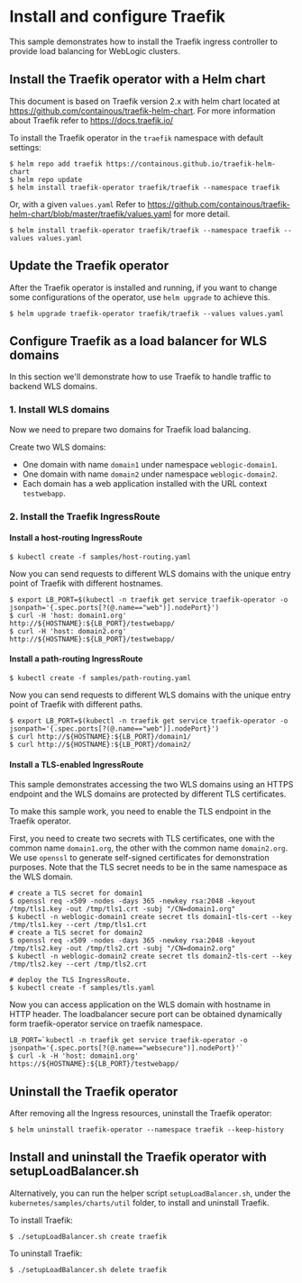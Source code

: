 # Install and configure Traefik

This sample demonstrates how to install the Traefik ingress controller to provide 
load balancing for WebLogic clusters.

## Install the Traefik operator with a Helm chart
This document is based on Traefik version 2.x with helm chart located at https://github.com/containous/traefik-helm-chart.
For more information about Traefik refer to https://docs.traefik.io/

To install the Traefik operator in the `traefik` namespace with default settings:
```
$ helm repo add traefik https://containous.github.io/traefik-helm-chart
$ helm repo update
$ helm install traefik-operator traefik/traefik --namespace traefik
```
Or, with a given `values.yaml` Refer to https://github.com/containous/traefik-helm-chart/blob/master/traefik/values.yaml for more detail.
```
$ helm install traefik-operator traefik/traefik --namespace traefik --values values.yaml
```

## Update the Traefik operator
After the Traefik operator is installed and running, if you want to change some configurations of the operator, use `helm upgrade` to achieve this.
```
$ helm upgrade traefik-operator traefik/traefik --values values.yaml 
```

## Configure Traefik as a load balancer for WLS domains
In this section we'll demonstrate how to use Traefik to handle traffic to backend WLS domains.

### 1. Install WLS domains
Now we need to prepare two domains for Traefik load balancing.

Create two WLS domains:
- One domain with name `domain1` under namespace `weblogic-domain1`.
- One domain with name `domain2` under namespace `weblogic-domain2`.
- Each domain has a web application installed with the URL context `testwebapp`.

### 2. Install the Traefik IngressRoute
#### Install a host-routing IngressRoute
```
$ kubectl create -f samples/host-routing.yaml
```
Now you can send requests to different WLS domains with the unique entry point of Traefik with different hostnames.
```
$ export LB_PORT=$(kubectl -n traefik get service traefik-operator -o jsonpath='{.spec.ports[?(@.name=="web")].nodePort}')
$ curl -H 'host: domain1.org' http://${HOSTNAME}:${LB_PORT}/testwebapp/
$ curl -H 'host: domain2.org' http://${HOSTNAME}:${LB_PORT}/testwebapp/
```
#### Install a path-routing IngressRoute
```
$ kubectl create -f samples/path-routing.yaml
```
Now you can send requests to different WLS domains with the unique entry point of Traefik with different paths.
```
$ export LB_PORT=$(kubectl -n traefik get service traefik-operator -o jsonpath='{.spec.ports[?(@.name=="web")].nodePort}')
$ curl http://${HOSTNAME}:${LB_PORT}/domain1/
$ curl http://${HOSTNAME}:${LB_PORT}/domain2/
```
#### Install a TLS-enabled IngressRoute
This sample demonstrates accessing the two WLS domains using an HTTPS endpoint and the WLS domains are protected by different TLS certificates.

To make this sample work, you need to enable the TLS endpoint in the Traefik operator.

First, you need to create two secrets with TLS certificates, one with the common name `domain1.org`, the other with the common name `domain2.org`. We use `openssl` to generate self-signed certificates for demonstration purposes. Note that the TLS secret needs to be in the same namespace as the WLS domain.
```
# create a TLS secret for domain1
$ openssl req -x509 -nodes -days 365 -newkey rsa:2048 -keyout /tmp/tls1.key -out /tmp/tls1.crt -subj "/CN=domain1.org"
$ kubectl -n weblogic-domain1 create secret tls domain1-tls-cert --key /tmp/tls1.key --cert /tmp/tls1.crt
# create a TLS secret for domain2
$ openssl req -x509 -nodes -days 365 -newkey rsa:2048 -keyout /tmp/tls2.key -out /tmp/tls2.crt -subj "/CN=domain2.org"
$ kubectl -n weblogic-domain2 create secret tls domain2-tls-cert --key /tmp/tls2.key --cert /tmp/tls2.crt

# deploy the TLS IngressRoute.
$ kubectl create -f samples/tls.yaml
```
Now you can access application on the WLS domain with hostname in HTTP header.
The loadbalancer secure port can be obtained dynamically form traefik-operator service on traefik namespace. 
```
LB_PORT=`kubectl -n traefik get service traefik-operator -o jsonpath='{.spec.ports[?(@.name=="websecure")].nodePort}'`
$ curl -k -H 'host: domain1.org' https://${HOSTNAME}:${LB_PORT}/testwebapp/
```

## Uninstall the Traefik operator
After removing all the Ingress resources, uninstall the Traefik operator:
```
$ helm uninstall traefik-operator --namespace traefik --keep-history
```
## Install and uninstall the Traefik operator with setupLoadBalancer.sh
Alternatively, you can run the helper script `setupLoadBalancer.sh`, under the `kubernetes/samples/charts/util` folder, to install and uninstall Traefik.

To install Traefik:
```
$ ./setupLoadBalancer.sh create traefik
```
To uninstall Traefik:
```
$ ./setupLoadBalancer.sh delete traefik
```
